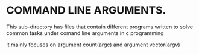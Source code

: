 # COMMAND LINE ARGUMENTS.

This sub-directory has files that contain different programs written to solve common tasks under comand line arguments in c programming

it mainly focuses on argument count(argc) and argument vector(argv)
